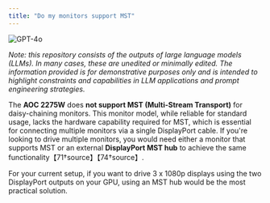 ```yaml
---
title: "Do my monitors support MST"
---
```

![GPT-4o](https://img.shields.io/badge/GPT--4o-3333FF?style=for-the-badge&logo=openai&logoColor=white)



*Note: this repository consists of the outputs of large language models (LLMs). In many cases, these are unedited or minimally edited. The information provided is for demonstrative purposes only and is intended to highlight constraints and capabilities in LLM applications and prompt engineering strategies.*


The **AOC 2275W** does **not support MST (Multi-Stream Transport)** for daisy-chaining monitors. This monitor model, while reliable for standard usage, lacks the hardware capability required for MST, which is essential for connecting multiple monitors via a single DisplayPort cable. If you're looking to drive multiple monitors, you would need either a monitor that supports MST or an external **DisplayPort MST hub** to achieve the same functionality【71†source】【74†source】.

For your current setup, if you want to drive 3 x 1080p displays using the two DisplayPort outputs on your GPU, using an MST hub would be the most practical solution.